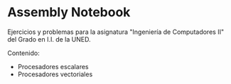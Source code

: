 # Assembly Notebook

Ejercicios y problemas para la asignatura "Ingeniería de Computadores II" del Grado en I.I. de la UNED.

Contenido:
+ Procesadores escalares
+ Procesadores vectoriales
